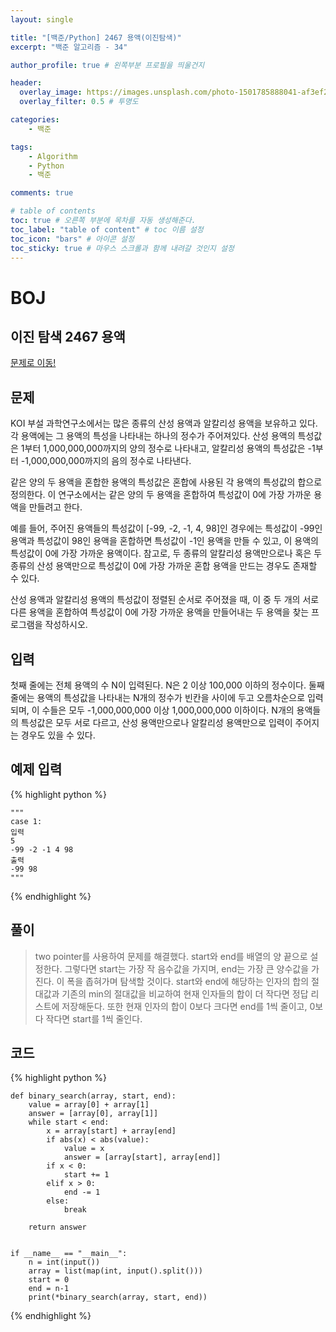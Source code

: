 ```yaml
---
layout: single

title: "[백준/Python] 2467 용액(이진탐색)"
excerpt: "백준 알고리즘 - 34"

author_profile: true # 왼쪽부분 프로필을 띄울건지

header:
  overlay_image: https://images.unsplash.com/photo-1501785888041-af3ef285b470?ixlib=rb-1.2.1&ixid=eyJhcHBfaWQiOjEyMDd9&auto=format&fit=crop&w=1350&q=80
  overlay_filter: 0.5 # 투명도

categories:
    - 백준

tags: 
    - Algorithm
    - Python
    - 백준

comments: true

# table of contents
toc: true # 오른쪽 부분에 목차를 자동 생성해준다.
toc_label: "table of content" # toc 이름 설정
toc_icon: "bars" # 아이콘 설정
toc_sticky: true # 마우스 스크롤과 함께 내려갈 것인지 설정
---
```


# BOJ

## 이진 탐색 2467 용액
[문제로 이동!](https://www.acmicpc.net/problem/2467)

## 문제

KOI 부설 과학연구소에서는 많은 종류의 산성 용액과 알칼리성 용액을 보유하고 있다. 각 용액에는 그 용액의 특성을 나타내는 하나의 정수가 주어져있다. 산성 용액의 특성값은 1부터 1,000,000,000까지의 양의 정수로 나타내고, 알칼리성 용액의 특성값은 -1부터 -1,000,000,000까지의 음의 정수로 나타낸다.

같은 양의 두 용액을 혼합한 용액의 특성값은 혼합에 사용된 각 용액의 특성값의 합으로 정의한다. 이 연구소에서는 같은 양의 두 용액을 혼합하여 특성값이 0에 가장 가까운 용액을 만들려고 한다. 

예를 들어, 주어진 용액들의 특성값이 [-99, -2, -1, 4, 98]인 경우에는 특성값이 -99인 용액과 특성값이 98인 용액을 혼합하면 특성값이 -1인 용액을 만들 수 있고, 이 용액의 특성값이 0에 가장 가까운 용액이다. 참고로, 두 종류의 알칼리성 용액만으로나 혹은 두 종류의 산성 용액만으로 특성값이 0에 가장 가까운 혼합 용액을 만드는 경우도 존재할 수 있다.

산성 용액과 알칼리성 용액의 특성값이 정렬된 순서로 주어졌을 때, 이 중 두 개의 서로 다른 용액을 혼합하여 특성값이 0에 가장 가까운 용액을 만들어내는 두 용액을 찾는 프로그램을 작성하시오.

## 입력

첫째 줄에는 전체 용액의 수 N이 입력된다. N은 2 이상 100,000 이하의 정수이다. 둘째 줄에는 용액의 특성값을 나타내는 N개의 정수가 빈칸을 사이에 두고 오름차순으로 입력되며, 이 수들은 모두 -1,000,000,000 이상 1,000,000,000 이하이다. N개의 용액들의 특성값은 모두 서로 다르고, 산성 용액만으로나 알칼리성 용액만으로 입력이 주어지는 경우도 있을 수 있다.

## 예제 입력
{% highlight python %}

    """
    case 1:
    입력
    5
    -99 -2 -1 4 98
    출력
    -99 98
    """
{% endhighlight %}

## 풀이
> two pointer를 사용하여 문제를 해결했다. start와 end를 배열의 양 끝으로 설정한다. 그렇다면 start는 가장 작 음수값을 가지며, end는 가장 큰 양수값을 가진다. 이 폭을 좁혀가며 탐색할 것이다.
> start와 end에 해당하는 인자의 합의 절대값과 기존의 min의 절대값을 비교하여 현재 인자들의 합이 더 작다면 정답 리스트에 저장해둔다.
> 또한 현재 인자의 합이 0보다 크다면 end를 1씩 줄이고, 0보다 작다면 start를 1씩 줄인다.

## 코드

{% highlight python %}

    def binary_search(array, start, end):
        value = array[0] + array[1]
        answer = [array[0], array[1]]
        while start < end:
            x = array[start] + array[end]
            if abs(x) < abs(value):
                value = x
                answer = [array[start], array[end]]
            if x < 0:
                start += 1
            elif x > 0:
                end -= 1
            else:
                break
    
        return answer
    
    
    if __name__ == "__main__":
        n = int(input())
        array = list(map(int, input().split()))
        start = 0
        end = n-1
        print(*binary_search(array, start, end))
{% endhighlight %}